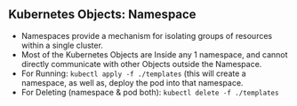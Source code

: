 ## Kubernetes Objects: Namespace

- Namespaces provide a mechanism for isolating groups of resources within a single cluster.​
  <br/>
- Most of the Kubernetes Objects are Inside any 1 namespace, and cannot directly communicate with other Objects outside the Namespace. ​
  <br/>
- For Running: `kubectl apply -f ./templates` (this will create a namespace, as well as, deploy the pod into that namespace.
  <br/>
- For Deleting (namespace & pod both): `kubectl delete -f ./templates`
